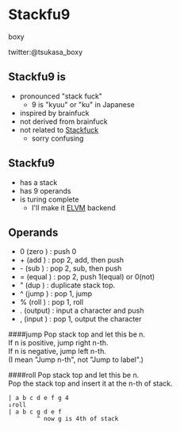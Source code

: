 # Stackfu9
boxy

twitter:@tsukasa_boxy


## Stackfu9 is

- pronounced "stack fuck"
  - 9 is "kyuu" or "ku" in Japanese
- inspired by brainfuck
- not derived from brainfuck
- not related to [Stackfuck](https://github.com/fxcqz/stackfuck)
  - sorry confusing

## Stackfu9
- has a stack
- has 9 operands
- is turing complete
  - I'll make it [ELVM](https://github.com/shinh/elvm) backend

## Operands
- 0 (zero  ) : push 0
- \+ (add   ) : pop 2, add, then push
- \- (sub   ) : pop 2, sub, then push
- = (equal ) : pop 2, push 1(equal) or 0(not)
- " (dup   ) : duplicate stack top.
- ^ (jump  ) : pop 1, jump
- % (roll  ) : pop 1, roll
- . (output) : input a character and push
- , (input ) : pop 1, output the character

####jump
Pop stack top and let this be n.  
If n is positive, jump right n-th.  
If n is negative, jump left n-th.  
(I mean "Jump n-th", not "Jump to label".)

####roll
Pop stack top and let this be n.  
Pop the stack top and insert it at the n-th of stack.

    | a b c d e f g 4
    ↓roll
    | a b c g d e f
            ^ now g is 4th of stack
